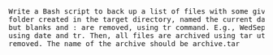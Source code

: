 <pre>Write a Bash script to back up a list of files with some given extensions. Basically the files are copied into a
folder created in the target directory, named the current date. The name is a string obtained from date command,
but blanks and : are removed, using tr command. E.g., WedSep19112241EDT2018 is a valid name, obtained
using date and tr. Then, all files are archived using tar utility then, the original files (the ones just copied) are
removed. The name of the archive should be archive.tar</pre>
